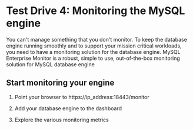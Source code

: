 # Test Drive 4: Monitoring the MySQL engine

You can't manage something that you don't monitor. To keep the database engine running smoothly and to support your mission critical workloads, you need to have a monitoring solution for the database engine.
MySQL Enterprise Monitor is a robust, simple to use, out-of-the-box monitoring solution for MySQL database engine

## Start monitoring your engine

1. Point your browser to https://ip_address:18443/monitor

2. Add your database engine to the dashboard

3. Explore the various monitoring metrics 

